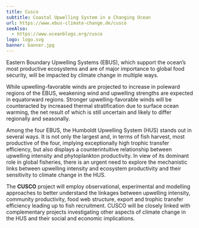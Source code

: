 ```yaml
---
title: Cusco
subtitle: Coastal Upwelling System in a Changing Ocean
url: https://www.ebus-climate-change.de/cusco
seeAlso:
  - https://www.oceanblogs.org/cusco
logo: logo.svg
banner: banner.jpg
---
```


Eastern Boundary Upwelling Systems (EBUS), which support the ocean’s most productive ecosystems and are of major importance to global food security, will be impacted by climate change in multiple ways.

While upwelling-favorable winds are projected to increase in poleward regions of the EBUS, weakening wind and upwelling strengths are expected in equatorward regions. Stronger upwelling-favorable winds will be counteracted by increased thermal stratification due to surface ocean warming, the net result of which is still uncertain and likely to differ regionally and seasonally.

Among the four EBUS, the Humboldt Upwelling System (HUS) stands out in several ways. It is not only the largest and, in terms of fish harvest, most productive of the four, implying exceptionally high trophic transfer efficiency, but also displays a counterintuitive relationship between upwelling intensity and phytoplankton productivity. In view of its dominant role in global fisheries, there is an urgent need to explore the mechanistic links between upwelling intensity and ecosystem productivity and their sensitivity to climate change in the HUS.

The **CUSCO** project will employ observational, experimental and modelling approaches to better understand the linkages between upwelling intensity, community productivity, food web structure, export and trophic transfer efficiency leading up to fish recruitment. CUSCO will be closely linked with complementary projects investigating other aspects of climate change in the HUS and their social and economic implications.
